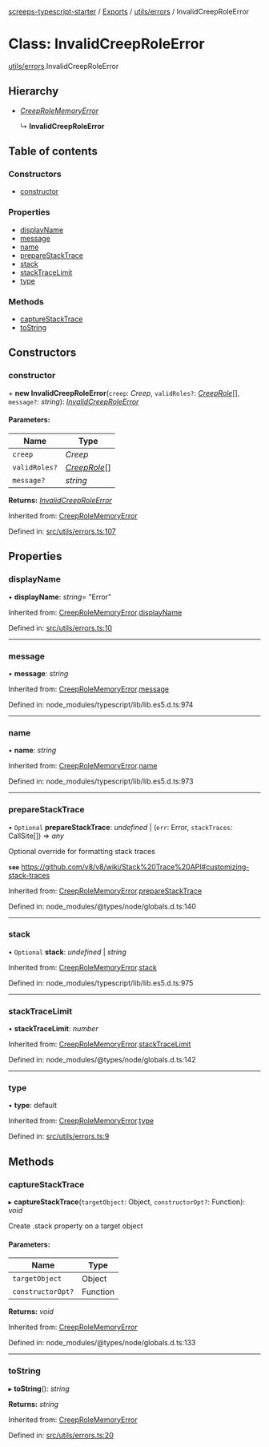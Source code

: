[screeps-typescript-starter](../README.md) / [Exports](../modules.md) / [utils/errors](../modules/utils_errors.md) / InvalidCreepRoleError

# Class: InvalidCreepRoleError

[utils/errors](../modules/utils_errors.md).InvalidCreepRoleError

## Hierarchy

* [*CreepRoleMemoryError*](utils_errors.creeprolememoryerror.md)

  ↳ **InvalidCreepRoleError**

## Table of contents

### Constructors

- [constructor](utils_errors.invalidcreeproleerror.md#constructor)

### Properties

- [displayName](utils_errors.invalidcreeproleerror.md#displayname)
- [message](utils_errors.invalidcreeproleerror.md#message)
- [name](utils_errors.invalidcreeproleerror.md#name)
- [prepareStackTrace](utils_errors.invalidcreeproleerror.md#preparestacktrace)
- [stack](utils_errors.invalidcreeproleerror.md#stack)
- [stackTraceLimit](utils_errors.invalidcreeproleerror.md#stacktracelimit)
- [type](utils_errors.invalidcreeproleerror.md#type)

### Methods

- [captureStackTrace](utils_errors.invalidcreeproleerror.md#capturestacktrace)
- [toString](utils_errors.invalidcreeproleerror.md#tostring)

## Constructors

### constructor

\+ **new InvalidCreepRoleError**(`creep`: *Creep*, `validRoles?`: [*CreepRole*](../enums/types.creeprole.md)[], `message?`: *string*): [*InvalidCreepRoleError*](utils_errors.invalidcreeproleerror.md)

#### Parameters:

Name | Type |
------ | ------ |
`creep` | *Creep* |
`validRoles?` | [*CreepRole*](../enums/types.creeprole.md)[] |
`message?` | *string* |

**Returns:** [*InvalidCreepRoleError*](utils_errors.invalidcreeproleerror.md)

Inherited from: [CreepRoleMemoryError](utils_errors.creeprolememoryerror.md)

Defined in: [src/utils/errors.ts:107](https://github.com/Baelyk/screeps/blob/9bfed96/src/utils/errors.ts#L107)

## Properties

### displayName

• **displayName**: *string*= "Error"

Inherited from: [CreepRoleMemoryError](utils_errors.creeprolememoryerror.md).[displayName](utils_errors.creeprolememoryerror.md#displayname)

Defined in: [src/utils/errors.ts:10](https://github.com/Baelyk/screeps/blob/9bfed96/src/utils/errors.ts#L10)

___

### message

• **message**: *string*

Inherited from: [CreepRoleMemoryError](utils_errors.creeprolememoryerror.md).[message](utils_errors.creeprolememoryerror.md#message)

Defined in: node_modules/typescript/lib/lib.es5.d.ts:974

___

### name

• **name**: *string*

Inherited from: [CreepRoleMemoryError](utils_errors.creeprolememoryerror.md).[name](utils_errors.creeprolememoryerror.md#name)

Defined in: node_modules/typescript/lib/lib.es5.d.ts:973

___

### prepareStackTrace

• `Optional` **prepareStackTrace**: *undefined* \| (`err`: Error, `stackTraces`: CallSite[]) => *any*

Optional override for formatting stack traces

**`see`** https://github.com/v8/v8/wiki/Stack%20Trace%20API#customizing-stack-traces

Inherited from: [CreepRoleMemoryError](utils_errors.creeprolememoryerror.md).[prepareStackTrace](utils_errors.creeprolememoryerror.md#preparestacktrace)

Defined in: node_modules/@types/node/globals.d.ts:140

___

### stack

• `Optional` **stack**: *undefined* \| *string*

Inherited from: [CreepRoleMemoryError](utils_errors.creeprolememoryerror.md).[stack](utils_errors.creeprolememoryerror.md#stack)

Defined in: node_modules/typescript/lib/lib.es5.d.ts:975

___

### stackTraceLimit

• **stackTraceLimit**: *number*

Inherited from: [CreepRoleMemoryError](utils_errors.creeprolememoryerror.md).[stackTraceLimit](utils_errors.creeprolememoryerror.md#stacktracelimit)

Defined in: node_modules/@types/node/globals.d.ts:142

___

### type

• **type**: default

Inherited from: [CreepRoleMemoryError](utils_errors.creeprolememoryerror.md).[type](utils_errors.creeprolememoryerror.md#type)

Defined in: [src/utils/errors.ts:9](https://github.com/Baelyk/screeps/blob/9bfed96/src/utils/errors.ts#L9)

## Methods

### captureStackTrace

▸ **captureStackTrace**(`targetObject`: Object, `constructorOpt?`: Function): *void*

Create .stack property on a target object

#### Parameters:

Name | Type |
------ | ------ |
`targetObject` | Object |
`constructorOpt?` | Function |

**Returns:** *void*

Inherited from: [CreepRoleMemoryError](utils_errors.creeprolememoryerror.md)

Defined in: node_modules/@types/node/globals.d.ts:133

___

### toString

▸ **toString**(): *string*

**Returns:** *string*

Inherited from: [CreepRoleMemoryError](utils_errors.creeprolememoryerror.md)

Defined in: [src/utils/errors.ts:20](https://github.com/Baelyk/screeps/blob/9bfed96/src/utils/errors.ts#L20)
